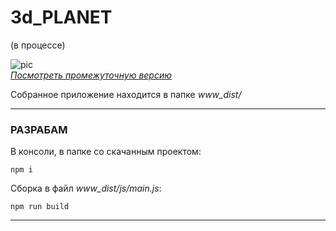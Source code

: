 
# 3d_PLANET  
(в процессе)

![pic](https://github.com/fire888/3dViewer/blob/master/www_dist/assets/screenshot.jpg)  
[*Посмотреть промежуточную версию*](http://js.otrisovano.ru/tests/180911Planet/master)


Собранное приложение находится в папке *www_dist/*  

____

### РАЗРАБАМ 

В консоли, в папке со скачанным проектом: 

```
npm i
```
Сборка в файл *www_dist/js/main.js*:
```
npm run build
```

____

